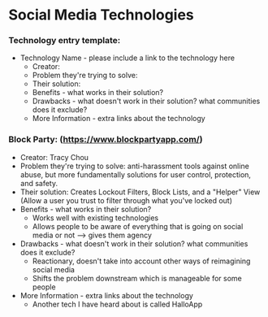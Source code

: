 # Social Media Technologies


### Technology entry template:
- Technology Name - please include a link to the technology here
  - Creator:
  - Problem they're trying to solve:
  - Their solution:
  - Benefits - what works in their solution?
  - Drawbacks - what doesn't work in their solution? what communities does it exclude? 
  - More Information - extra links about the technology

### Block Party: (https://www.blockpartyapp.com/)
  - Creator: Tracy Chou
  - Problem they're trying to solve: anti-harassment tools against online abuse, but more fundamentally solutions for user control, protection, and safety.
  - Their solution: Creates Lockout Filters, Block Lists, and a "Helper" View (Allow a user you trust to filter through what you've locked out)
  - Benefits - what works in their solution?
     - Works well with existing technologies
     - Allows people to be aware of everything that is going on social media or not --> gives them agency
  - Drawbacks - what doesn't work in their solution? what communities does it exclude? 
     - Reactionary, doesn't take into account other ways of reimagining social media
     - Shifts the problem downstream which is manageable for some people
  - More Information - extra links about the technology
      - Another tech I have heard about is called HalloApp
